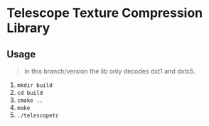 
# Telescope Texture Compression Library

## Usage
 > in this branch/version the lib only decodes dxt1 and dxtc5.
 
 1. `mkdir build`
 2. `cd build`
 3. `cmake ..`
 4. `make`
 5. `./telescopetc`